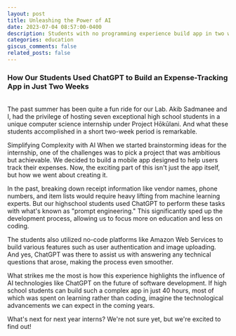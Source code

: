 ```yaml
---
layout: post
title: Unleashing the Power of AI
date: 2023-07-04 08:57:00-0400
description: Students with no programming experience build app in two weeks  
categories: education
giscus_comments: false
related_posts: false
---
```


###  How Our Students Used ChatGPT to Build an Expense-Tracking App in Just Two Weeks

<br/>
The past summer has been quite a fun ride for our Lab. 
Akib Sadmanee and I, had the privilege of hosting seven exceptional high school students in a unique  computer science internship under Project Hōkūlani.  And what these students accomplished in a short two-week period is remarkable.

Simplifying Complexity with AI
When we started brainstorming ideas for the internship, one of the challenges was to 
pick a project that was ambitious but achievable. We decided to build a mobile app 
designed to help users track their expenses. Now, the exciting part of this isn't just the app itself, 
but how we went about creating it. 

In the past, breaking down receipt information like vendor names, phone numbers, and item lists would require  heavy lifting from machine learning experts. But our highschool students 
used ChatGPT to perform these tasks with what's known as "prompt engineering." This significantly sped up the development process, allowing us to focus more on education and less on coding.

The students also utilized no-code platforms like Amazon Web Services to build various features such as user authentication and image uploading. And yes, ChatGPT was there to assist us with answering any technical questions that arose, making the process even smoother.

What strikes me the most is how this experience highlights the influence of AI technologies like ChatGPT on the future of software development. If high school students can build such a complex app in just 40 hours, most of which was spent on learning rather than coding, imagine the technological advancements we can expect in the coming years.

What's next for next year interns? We're not sure yet, but we're excited to find out!

